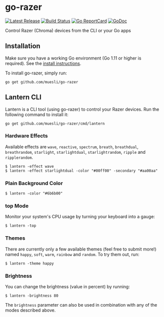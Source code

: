 # go-razer

[![Latest Release](https://img.shields.io/github/release/muesli/go-razer.svg)](https://github.com/muesli/go-razer/releases)
[![Build Status](https://github.com/muesli/go-razer/workflows/build/badge.svg)](https://github.com/muesli/go-razer/actions)
[![Go ReportCard](https://goreportcard.com/badge/muesli/go-razer)](https://goreportcard.com/report/muesli/go-razer)
[![GoDoc](https://godoc.org/github.com/golang/gddo?status.svg)](https://pkg.go.dev/github.com/muesli/go-razer)

Control Razer (Chroma) devices from the CLI or your Go apps

## Installation

Make sure you have a working Go environment (Go 1.11 or higher is required).
See the [install instructions](http://golang.org/doc/install.html).

To install go-razer, simply run:

    go get github.com/muesli/go-razer

## Lantern CLI

Lantern is a CLI tool (using go-razer) to control your Razer devices. Run the
following command to install it:

    go get github.com/muesli/go-razer/cmd/lantern

### Hardware Effects

Available effects are `wave`, `reactive`, `spectrum`, `breath`, `breathdual`, `breathrandom`, `starlight`, `starlightdual`, `starlightrandom`, `ripple` and `ripplerandom`.

```
$ lantern -effect wave
$ lantern -effect starlightdual -color "#00ff00" -secondary "#aa00aa"
```

### Plain Background Color

```
$ lantern -color "#6b6b00"
```

### top Mode

Monitor your system's CPU usage by turning your keyboard into a gauge:

```
$ lantern -top
```

### Themes

There are currently only a few available themes (feel free to submit more!)
named `happy`, `soft`, `warm`, `rainbow` and `random`. To try them out, run:

```
$ lantern -theme happy
```

### Brightness

You can change the brightness (value in percent) by running:

```
$ lantern -brightness 80
```

The `brightness` parameter can also be used in combination with any of the
modes described above.
